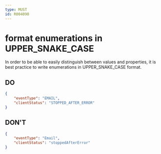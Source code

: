 ```yaml
---
type: MUST
id: R004090
---
```


# format enumerations in UPPER_SNAKE_CASE

In order to be able to easily distinguish between values and properties, it is best practice to write enumerations in UPPER_SNAKE_CASE format.

## DO

````json
{
    "eventType": "EMAIL",
    "clientStatus": "STOPPED_AFTER_ERROR"
}
````

## DON'T

````json
{
    "eventType": "Email",
    "clientStatus": "stoppedAfterError"
}
````